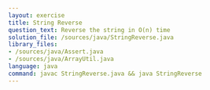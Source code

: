 ```yaml
---
layout: exercise
title: String Reverse
question_text: Reverse the string in O(n) time
solution_file: /sources/java/StringReverse.java
library_files:
- /sources/java/Assert.java
- /sources/java/ArrayUtil.java
language: java
command: javac StringReverse.java && java StringReverse
---
```

